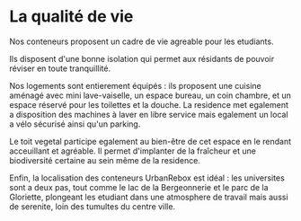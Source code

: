 # La qualité de vie 

  Nos conteneurs proposent un cadre de vie agreable pour les etudiants. 
  
  Ils disposent d'une bonne isolation qui permet aux résidants de pouvoir réviser en toute tranquillité. 
  
  Nos logements sont entierement équipés : ils proposent une cuisine aménagé avec mini lave-vaiselle, un espace bureau, un coin chambre, et un espace réservé pour les toilettes et la douche. La residence met egalement a disposition des machines à laver en libre service mais egalement un local a vélo sécurisé ainsi qu'un parking. 

  Le toit vegetal participe egalement au bien-être de cet espace en le rendant acceuillant et agréable. Il permet d'implanter de la fraîcheur et une biodiversité certaine au sein même de la residence. 

  Enfin, la localisation des conteneurs UrbanRebox est idéal : les universites sont a deux pas, tout comme le lac de la Bergeonnerie et le parc de la Gloriette, plongeant les etudiant dans une atmosphere de travail mais aussi de serenite, loin des tumultes du centre ville. 

  
